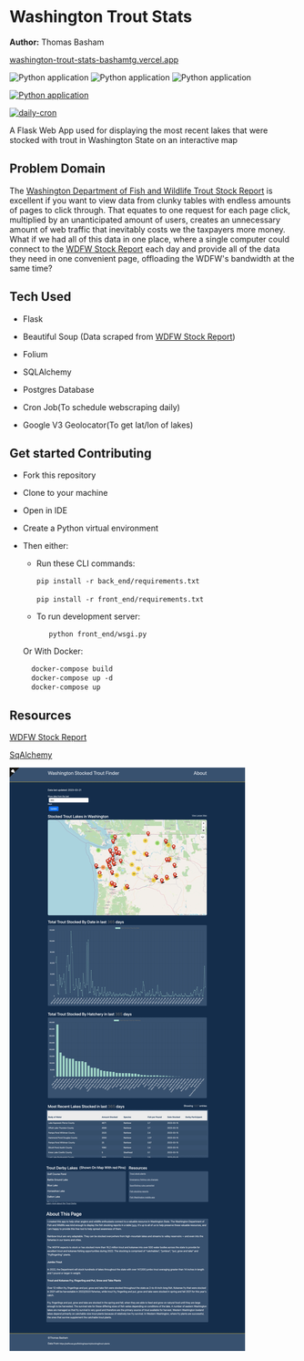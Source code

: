 # Washington Trout Stats

**Author:** Thomas Basham

[washington-trout-stats-bashamtg.vercel.app](https://washington-trout-stats-bashamtg.vercel.app)

![Python application](https://img.shields.io/badge/Flask-23daaf?style=for-the-badge&logo=flask&logoColor=white)
![Python application](https://img.shields.io/badge/PostgreSQL-316192?style=for-the-badge&logo=postgresql&logoColor=white)
![Python application](https://img.shields.io/badge/Vercel-000?style=for-the-badge&logo=Vercel&logoColor=white)

[![Python application](https://github.com/Thomas-Basham/washington-trout-stats/actions/workflows/python-app.yml/badge.svg)](https://github.com/Thomas-Basham/washington-trout-stats/actions/workflows/python-app.yml)

[![daily-cron](https://github.com/Thomas-Basham/washington-trout-stats/actions/workflows/cron.yaml/badge.svg)](https://github.com/Thomas-Basham/washington-trout-stats/actions/workflows/cron.yaml)

A Flask Web App used for displaying the most recent lakes that were stocked with trout in Washington State on an
interactive map

## Problem Domain

The [Washington Department of Fish and Wildlife Trout Stock Report](https://wdfw.wa.gov/fishing/reports/stocking/trout-plants) is excellent if you want to view data from clunky tables with endless amounts of pages to click through. That equates to one request for each page click, multiplied by an unanticipated amount of users, creates an unnecessary amount of web traffic that inevitably costs we the taxpayers more money. What if we had all of this data in one place, where a single computer could connect to the [WDFW Stock Report](https://wdfw.wa.gov/fishing/reports/stocking/trout-plants) each day and provide all of the data they need in one convenient page, offloading the WDFW's bandwidth at the same time?

## Tech Used

- Flask

- Beautiful Soup (Data scraped from [WDFW Stock Report](https://wdfw.wa.gov/fishing/reports/stocking/trout-plants))

- Folium

- SQLAlchemy

- Postgres Database

- Cron Job(To schedule webscraping daily)

- Google V3 Geolocator(To get lat/lon of lakes)

## Get started Contributing

- Fork this repository
- Clone to your machine
- Open in IDE
- Create a Python virtual environment

- Then either:

  - Run these CLI commands:

        pip install -r back_end/requirements.txt

        pip install -r front_end/requirements.txt

  - To run development server:

           python front_end/wsgi.py

  Or With Docker:

        docker-compose build
        docker-compose up -d
        docker-compose up

## Resources

[WDFW Stock Report](https://wdfw.wa.gov/fishing/reports/stocking/trout-plants)

[SqAlchemy](https://flask-sqlalchemy.palletsprojects.com/en/2.x/quickstart/)

![Washington Trout Stats Screenshot](screenshot.webp)
